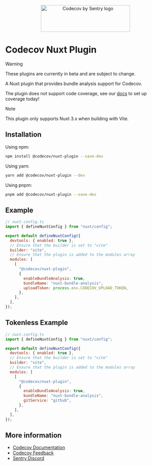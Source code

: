 <p align="center">
  <a href="https://about.codecov.io" target="_blank">
    <img src="https://about.codecov.io/wp-content/themes/codecov/assets/brand/sentry-cobranding/logos/codecov-by-sentry-logo.svg" alt="Codecov by Sentry logo" width="280" height="84">
  </a>
</p>

# Codecov Nuxt Plugin

> [!WARNING]
> These plugins are currently in beta and are subject to change.
>
> A Nuxt plugin that provides bundle analysis support for Codecov.
>
> The plugin does not support code coverage, see our [docs](https://docs.codecov.com/docs/quick-start) to set up coverage today!

> [!NOTE]
> This plugin only supports Nuxt 3.x when building with Vite.

## Installation

Using npm:

```bash
npm install @codecov/nuxt-plugin --save-dev
```

Using yarn:

```bash
yarn add @codecov/nuxt-plugin --dev
```

Using pnpm:

```bash
pnpm add @codecov/nuxt-plugin --save-dev
```

## Example

```js
// nuxt.config.ts
import { defineNuxtConfig } from "nuxt/config";

export default defineNuxtConfig({
  devtools: { enabled: true },
  // Ensure that the builder is set to "vite"
  builder: "vite",
  // Ensure that the plugin is added to the modules array
  modules: [
    [
      "@codecov/nuxt-plugin",
      {
        enableBundleAnalysis: true,
        bundleName: "nuxt-bundle-analysis",
        uploadToken: process.env.CODECOV_UPLOAD_TOKEN,
      },
    ],
  ],
});
```

## Tokenless Example

```js
// nuxt.config.ts
import { defineNuxtConfig } from "nuxt/config";

export default defineNuxtConfig({
  devtools: { enabled: true },
  // Ensure that the builder is set to "vite"
  builder: "vite",
  // Ensure that the plugin is added to the modules array
  modules: [
    [
      "@codecov/nuxt-plugin",
      {
        enableBundleAnalysis: true,
        bundleName: "nuxt-bundle-analysis",
        gitService: "github",
      },
    ],
  ],
});
```

## More information

- [Codecov Documentation](https://docs.codecov.com/docs)
- [Codecov Feedback](https://github.com/codecov/feedback/discussions)
- [Sentry Discord](https://discord.gg/Ww9hbqr)

